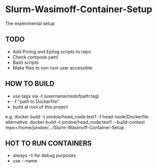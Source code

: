 # Slurm-Wasimoff-Container-Setup
The experimental setup

## TODO
- Add Prolog and Epilog scripts to repo
- Check compose.yaml
- Bash scripts
- Make files to non root user accessible

## HOW TO BUILD
- use tags via -t (username/restofpath:tag)
- -f "path to Dockerfile"
- build at root of this project

e.g. docker build -t jondoe/head_node:test1 -f head-node/Dockerfile .
alternative: docker build -t jondoe/head_node:test1 --build-context repo=/home/jondoe/.../Slurm-Wasimoff-Container-Setup .

## HOT TO RUN CONTAINERS
- always -ti for debug purposes
- use --name